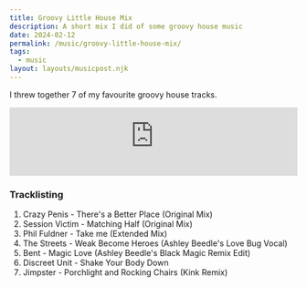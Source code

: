 ```yaml
---
title: Groovy Little House Mix
description: A short mix I did of some groovy house music
date: 2024-02-12
permalink: /music/groovy-little-house-mix/
tags:
  - music
layout: layouts/musicpost.njk
---
```


I threw together 7 of my favourite groovy house tracks.


<iframe width="100%" height="120" src="https://player-widget.mixcloud.com/widget/iframe/?hide_cover=1&feed=%2Fhiccup%2Fbijou-house-mix%2F" frameborder="0" ></iframe>

### Tracklisting

1. Crazy Penis - There's a Better Place (Original Mix)
2. Session Victim - Matching Half (Original Mix)
3. Phil Fuldner - Take me (Extended Mix)
4. The Streets - Weak Become Heroes (Ashley Beedle's Love Bug Vocal)
5. Bent	- Magic Love (Ashley Beedle's Black Magic Remix Edit)
6. Discreet Unit - Shake Your Body Down
7. Jimpster	- Porchlight and Rocking Chairs (Kink Remix)
